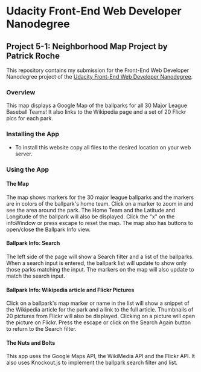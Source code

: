 # Udacity Front-End Web Developer Nanodegree
## Project 5-1: Neighborhood Map Project by Patrick Roche

This repository contains my submission for the Front-End Web Developer Nanodegree project of the [Udacity Front-End Web Developer Nanodegree](https://www.udacity.com/course/front-end-web-developer-nanodegree--nd001).

### Overview
This map displays a Google Map of the ballparks for all 30 Major League Baseball Teams!  It also links to the Wikipedia page and a set of 20 Flickr pics for each park.

### Installing the App
* To install this website copy all files to the desired location on your web server.

### Using the App

#### The Map
The map shows markers for the 30 major league ballparks and the markers are in colors of the ballpark's home team.  Click on a marker to zoom in and see the area around the park.  The Home Team and the Latitude and Longitude of the ballpark will also be displayed.  Click the "x" on the infoWindow or press escape to reset the map.  The map also has buttons to open/close the Ballpark Info view.

#### Ballpark Info: Search
The left side of the page will show a Search filter and a list of the ballparks.  When a search input is entered, the ballpark list will update to show only those parks matching the input.  The markers on the map will also update to match the search input.

#### Ballpark Info: Wikipedia article and Flickr Pictures
Click on a ballpark's map marker or name in the list will show a snippet of the Wikipedia article for the park and a link to the full article.  Thumbnails of 20 pictures from Flickr will also be displayed.  Clicking on a picture will open the picture on Flickr.  Press the escape or click on the Search Again button to return to the Search filter.

#### The Nuts and Bolts
This app uses the Google Maps API, the WikiMedia API and the Flickr API.  It also uses Knockout.js to implement the ballpark search filter and list.